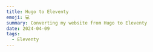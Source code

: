 ```yaml
---
title: Hugo to Eleventy
emoji: 💻
summary: Converting my website from Hugo to Eleventy
date: 2024-04-09
tags:
  - Eleventy
---
```

